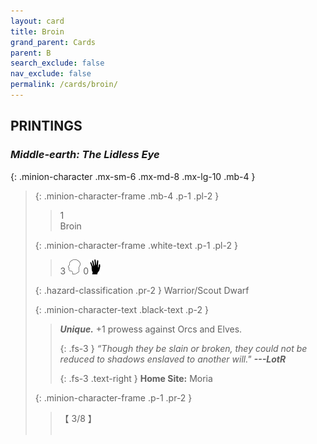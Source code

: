 ```yaml
---
layout: card
title: Broin
grand_parent: Cards
parent: B
search_exclude: false
nav_exclude: false
permalink: /cards/broin/
---
```


## PRINTINGS


### _Middle-earth: The Lidless Eye_

{: .minion-character .mx-sm-6 .mx-md-8 .mx-lg-10 .mb-4 }
> {: .minion-character-frame .mb-4 .p-1 .pl-2 }
> > <div class="hazard-mp">1</div>
> > <div class="card-name">Broin</div>
>
> {: .minion-character-frame .white-text .p-1 .pl-2 }
> > 3 ![](/assets/images/mind.svg) 0![](/assets/images/di.svg)
>
> {: .hazard-classification .pr-2 }
> Warrior/Scout Dwarf
>
> {: .minion-character-text .black-text .p-2 }
> > _**Unique.**_ +1 prowess against Orcs and Elves. 
> > 
> > {: .fs-3 } 
> > _“Though they be slain or broken, they could not be reduced to shadows enslaved to another will."_ ***---&#65279;LotR***  
> > 
> > {: .fs-3 .text-right } 
> > **Home Site:** Moria 
>
> {: .minion-character-frame .p-1 .pr-2 }
> > <div class="card-shield">【 3/8 】</div>
> > <div class="card-corruption-white">&nbsp;</div>
